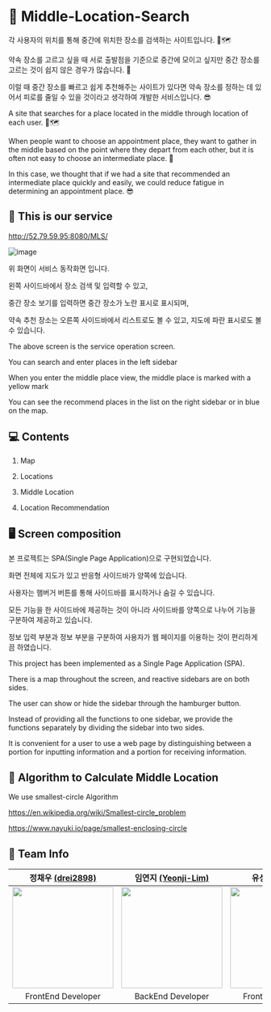 # 📍 Middle-Location-Search

각 사용자의 위치를 통해 중간에 위치한 장소를 검색하는 사이트입니다. 📍🗺

약속 장소를 고르고 싶을 때 서로 출발점을 기준으로 중간에 모이고 싶지만 중간 장소를 고르는 것이 쉽지 않은 경우가 많습니다. 🤔

이럴 때 중간 장소를 빠르고 쉽게 추천해주는 사이트가 있다면 약속 장소를 정하는 데 있어서 피로를 줄일 수 있을 것이라고 생각하여 개발한 서비스입니다. 😎

A site that searches for a place located in the middle through location of each user. 📍🗺

When people want to choose an appointment place, they want to gather in the middle based on the point where they depart from each other, but it is often not easy to choose an intermediate place. 🤔

In this case, we thought that if we had a site that recommended an intermediate place quickly and easily, we could reduce fatigue in determining an appointment place. 😎

## 👀 This is our service

http://52.79.59.95:8080/MLS/

![image](https://user-images.githubusercontent.com/57888020/188383125-e31de038-7c45-46a8-99cf-9f791a53e7a2.png)

위 화면이 서비스 동작화면 입니다. 

왼쪽 사이드바에서 장소 검색 및 입력할 수 있고, 

중간 장소 보기를 입력하면 중간 장소가 노란 표시로 표시되며, 

약속 추천 장소는 오른쪽 사이드바에서 리스트로도 볼 수 있고, 지도에 파란 표시로도 볼 수 있습니다.

The above screen is the service operation screen. 

You can search and enter places in the left sidebar 

When you enter the middle place view, the middle place is marked with a yellow mark 

You can see the recommend places in the list on the right sidebar or in blue on the map.

## 💻 Contents

1. Map

2. Locations

3. Middle Location

4. Location Recommendation

## 🖥 Screen composition

본 프로젝트는 SPA(Single Page Application)으로 구현되었습니다.

화면 전체에 지도가 있고 반응형 사이드바가 양쪽에 있습니다.

사용자는 햄버거 버튼를 통해 사이드바를 표시하거나 숨길 수 있습니다.

모든 기능을 한 사이드바에 제공하는 것이 아니라 사이드바를 양쪽으로 나누어 기능을 구분하여 제공하고 있습니다.

정보 입력 부분과 정보  부분을 구분하여 사용자가 웹 페이지를 이용하는 것이 편리하게끔 하였습니다.

This project has been implemented as a Single Page Application (SPA).

There is a map throughout the screen, and reactive sidebars are on both sides.

The user can show or hide the sidebar through the hamburger button. 

Instead of providing all the functions to one sidebar, we provide the functions separately by dividing the sidebar into two sides.

It is convenient for a user to use a web page by distinguishing between a portion for inputting information and a portion for receiving information.

## 📐 Algorithm to Calculate Middle Location

We use smallest-circle Algorithm

https://en.wikipedia.org/wiki/Smallest-circle_problem

https://www.nayuki.io/page/smallest-enclosing-circle

## 🤝 Team Info
| 정채우 [(drei2898)](https://github.com/drei2898) | 임연지 [(Yeonji-Lim)](https://github.com/Yeonji-Lim) | 유성민 [(dolppe)](https://github.com/dolppe) |
| :---: | :---: | :---: | 
|<img src="https://avatars.githubusercontent.com/u/77949323?v=4" width="200px" height="200px" />|<img src ="https://avatars.githubusercontent.com/u/57888020?v=4" width = "200px" height="200px" />|<img src ="https://avatars.githubusercontent.com/u/35285591?v=4" width = "200px" height="200px" />|
|FrontEnd Developer|BackEnd Developer|FrontEnd Developer|
